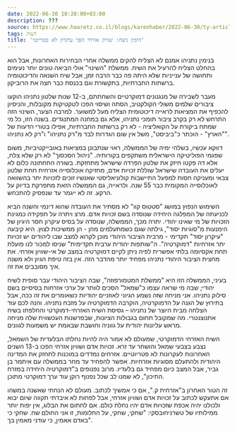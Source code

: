 ```yaml
---
date: 2022-06-30 10:28:00+03:00
description: ???
source: https://www.haaretz.co.il/blogs/karenhaber/2022-06-30/ty-article/00000181-b33d-d919-a9a7-b3fd02330000
tags: דעות
title: 'הימין ניצח: שוויון אזרחי הפך עיקרון לא פטריוטי'
---
```


בנימין נתניהו אמנם לא הצליח להקים ממשלה אחרי הבחירות האחרונות, אבל הוא בהחלט הצליח להרעיל את השיח. ממשלת "השינוי" אולי הביאה טונים יותר נעימים ותחושה של ענייניות שלא היתה פה כבר הרבה זמן, אבל שיח השנאה והדיכוטומיה ברשתות החברתיות, בתקשורת וגם בכנסת כבר חצה את הרוביקון.

מעבר לשבירה של מנגנונים דמוקרטיים והשחתתם, ב-12 שנות שלטון נתניהו הוקעו ציבורים שלמים משולי הקולקטיב, הסתה ושיסוי הפכו לטקטיקות מקובלות, והניסיון להכפיף את המציאות לראייה דיכוטומית הצליח מעל למשוער. למרבה הצער, השינוי הזה התרחש לא רק בקרב ציבור תומכי נתניהו, אלא גם במחנה המתנגדים. בשנה הזו, כל מי שמתח ביקורת על הקואליציה - לא רק ברשתות החברתיות, אפילו בטורי הדעות של "הארץ" - הוכתר כ"ביביסט", משל אין שום הגדרות לבד מ"רק נתניהו" ו"רק לא נתניהו".

דווקא עכשיו, בשלהי ימיה של הממשלה, ראוי שנתבונן במציאות באובייקטיביות, משום שפגמי הפוליטיקה הישראלית משתקפים בקורותיה. "ניהול הסכסוך" לא רק שלא צלח, אלא דה פקטו חיזק את שלטון הפרדה שישראל מתחזקת. בשורה התחתונה כלום לא יעלים את העובדה שישראל שוללת זכויות אדם, מחזיקה אוכלוסייה אזרחית תחת שלטון צבאי ומעניקה חסות למפעל התיישבות קולוניאליסטי שאנשיו זוכים לזכויות יתר בהשוואה לאוכלוסייה המקומית כבר 55 שנה. ולראייה, גם הממשלה הזאת מתפרקת בדיוק על הרקע. זה לא ייגמר עד שנפסיק להתכחש.

השימוש הנפוץ במושג "סטטוס קוו" לא מסתיר את העובדה שהוא דינמי והשנה הביא לכניעתה של המפלגה היחידה שנוסדה בשם זכויות אדם. מרצ ויתרה על תפקידה כמגינת הזכויות של מי שאינו יהודי. יתרה מכך, הממשלה, שנוסדה על בסיס עיקרון חסר היגיון של הימנעות מ"סוגיות יסוד", גילתה שגם כשמתעלמים מהן - הן ממשיכות לצוץ. היא קיבעה "עיקרון יסוד" תקדימי - מרבית הציבור היהודי מוכן לקרוא למצב שבו ליהודים יש זכויות יתר אזרחיות "דמוקרטיה". ה"שותפות יהודית ערבית תקדימית" שניסו למכור לנו פועלת תחת אקסיומה בלתי אפשרית לפיה ניתן לקיים דמוקרטיה במצב של אי-שוויון אזרחי. את מחצית הציבור היהודי נתניהו מפחיד יותר מהדבר הזה. אין בזה טיפת הגיון ולא משנה איך מסובבים את זה.

בעיני, הממשלה הזו היא "ממשלת המטמורפוזה", שבה הציבור היהודי עבר סופית לשיח יהודי; שבה מי שראה עצמו כ"שמאל" הסכים לוותר על ערכי אזרחות בסיסיים בשם סילוק נתניהו. אני מניחה שזה נשמע הגיוני לאוזניים יהודיות כשאומרים את זה ככה, אבל בתירוץ של הגנה על הדמוקרטיה, הוקרבה הדמוקרטיה על מזבח נתניהו. והנה לכם עוד הצלחה מבית היוצר של נתניהו – גסיסת השיח האזרחי-דמוקרטי והחלפתו בשיח אתנוצנטרי. מה שמקובל תחוּם בגבולות הציונות, שבפרשנות העכשווית שלה מניחה מראש עליונות יהודית על גווניה וחושבת שבאמת יש משמעות לגוונים.

השיח האזרחי הדמוקרטי, שמעולם לא אמור היה להיות נחלתו הבלעדית של השמאל, נצבע בצבעי שמאל והושחר עד זרא. זכויות אדם ושוויון אזרחי הפכו ב-13 השנים האחרונות לעקרונות לא פטריוטיים. אזרחים נמדדים במוכנות לתחזק את המדינה היהודית ולהתעלם מסוגיות אזרחיות. אפשר להפחיד עד מחר בממשלה עם איתמר בן גביר, אבל המצב כיום מפחיד גם בלעדיו. מרוב נפנופים ב"דמוקרטיה היחידה במזרח התיכון", לא שמנו לב שכל נפנוף רוקן עוד ערך דמוקרטי מתוכן.

זה הטור האחרון ב"אזרחית ק.", אם כי אמשיך לכתוב. מעולם לא הנחתי שאשנה במשהו אם אתעקש לכתוב על זכויות אדם ושוויון אזרחי, אבל לפחות לא איבדתי תקווה שיום יבוא ולכולנו יהיה אכפת שזכויות אדם יהיו נחלת כולם. אם לחתום את הבלוג, אין יפות יותר ממילותיו של טשרניחובסקי: "שחקי, שחקי, על החלומות, זו אני החולם שח. שחקי כי באדם אאמין, כי עודני מאמין בך".